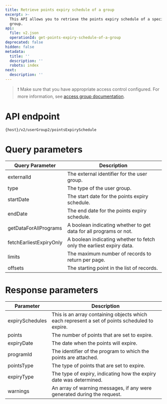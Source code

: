```yaml
---
title: Retrieve points expiry schedule of a group
excerpt: >-
  This API allows you to retrieve the points expiry schedule of a specific
  group.
api:
  file: v2.json
  operationId: get-points-expiry-schedule-of-a-group
deprecated: false
hidden: false
metadata:
  title: ''
  description: ''
  robots: index
next:
  description: ''
---
```

> ❗️ Make sure that you have appropriate access control configured. For more information, see [access group documentation](https://docs.capillarytech.com/docs/access-group).

# API endpoint

`{host}/v2/userGroup2/pointsExpirySchedule`

# Query parameters

| Query Parameter         | Description                                                          |
| ----------------------- | -------------------------------------------------------------------- |
| externalId              | The external identifier for the user group.                          |
| type                    | The type of the user group.                                          |
| startDate               | The start date for the points expiry schedule.                       |
| endDate                 | The end date for the points expiry schedule.                         |
| getDataForAllPrograms   | A boolean indicating whether to get data for all programs or not.    |
| fetchEarliestExpiryOnly | A boolean indicating whether to fetch only the earliest expiry data. |
| limits                  | The maximum number of records to return per page.                    |
| offsets                 | The starting point in the list of records.                           |

# Response parameters

| Parameter       | Description                                                                                   |
| --------------- | --------------------------------------------------------------------------------------------- |
| expirySchedules | This is an array containing objects which each represent a set of points scheduled to expire. |
| points          | The number of points that are set to expire.                                                  |
| expiryDate      | The date when the points will expire.                                                         |
| programId       | The identifier of the program to which the points are attached.                               |
| pointsType      | The type of points that are set to expire.                                                    |
| expiryType      | The type of expiry, indicating how the expiry date was determined.                            |
| warnings        | An array of warning messages, if any were generated during the request.                       |